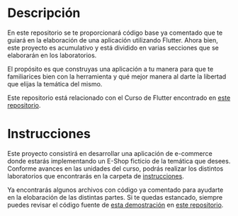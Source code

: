# Descripción

En este repositorio se te proporcionará código base ya comentado que te guiará en la elaboración de una aplicación utilizando Flutter. Ahora bien, este proyecto es acumulativo y está dividido en varias secciones que se elaborarán en los laboratorios.

El propósito es que construyas una aplicación a tu manera para que te familiarices bien con la herramienta y qué mejor manera al darte la libertad que elijas la temática del mismo.

Este repositorio está relacionado con el Curso de Flutter encontrado en [este repositorio](https://github.com/KevinHern/flutter_course).

# Instrucciones

Este proyecto consistirá en desarrollar una aplicación de e-commerce donde estarás implementando un E-Shop ficticio de la temática que desees. Conforme avances en las unidades del curso, podrás realizar los distintos laboratorios que encontrarás en la carpeta de [instrucciones](https://github.com/KevinHern/flutter_course_lab).

Ya encontrarás algunos archivos con código ya comentado para ayudarte en la elobaración de las distintas partes. Si te quedas estancado, siempre puedes revisar el código fuente de [esta demostración](https://kevinhern.github.io/flutter_course_demo/#/) en [este repositorio](https://github.com/KevinHern/flutter_course).
